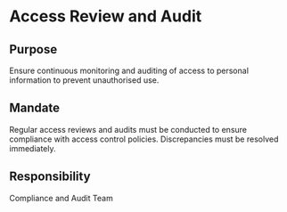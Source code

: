 # Access Review and Audit

## Purpose
Ensure continuous monitoring and auditing of access to personal information to prevent unauthorised use.

## Mandate
Regular access reviews and audits must be conducted to ensure compliance with access control policies. Discrepancies must be resolved immediately.

## Responsibility
Compliance and Audit Team
